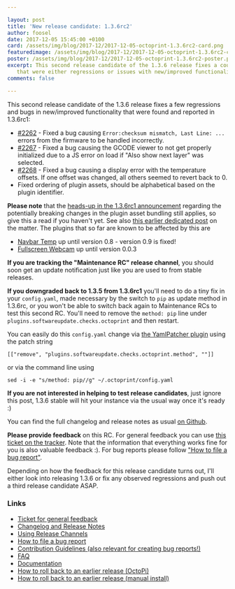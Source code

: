 ```yaml
---

layout: post
title: 'New release candidate: 1.3.6rc2'
author: foosel
date: 2017-12-05 15:45:00 +0100
card: /assets/img/blog/2017-12/2017-12-05-octoprint-1.3.6rc2-card.png
featuredimage: /assets/img/blog/2017-12/2017-12-05-octoprint-1.3.6rc2-card.png
poster: /assets/img/blog/2017-12/2017-12-05-octoprint-1.3.6rc2-poster.png
excerpt: This second release candidate of the 1.3.6 release fixes a couple of bugs reported with the first one
   that were either regressions or issues with new/improved functionality.
comments: false

---
```


This second release candidate of the 1.3.6 release fixes a few
regressions and bugs in new/improved functionality that were found and reported
in 1.3.6rc1:

  * [#2262](https://github.com/foosel/OctoPrint/issues/2262) - Fixed a bug causing `Error:checksum mismatch, Last Line: ...` errors from the firmware to be handled incorrectly.
  * [#2267](https://github.com/foosel/OctoPrint/issues/2267) - Fixed a bug causing the GCODE viewer to not get properly initialized due to a JS error on load if "Also show next layer" was selected.
  * [#2268](https://github.com/foosel/OctoPrint/issues/2268) - Fixed a bug causing a display error with the temperature offsets. If one offset was changed, all others seemed to revert back to 0.
  * Fixed ordering of plugin assets, should be alphabetical based on the plugin identifier.

**Please note** that the [heads-up in the 1.3.6rc1 announcement](/blog/2017/12/01/new-release-candidate-1.3.6rc1/#heads-up)
regarding the potentially breaking changes in the plugin asset bundling still applies, so give this a read if you haven't
yet. See also [this earlier dedicated post](/blog/2017/12/01/heads-up-plugin-authors/) on the matter. The plugins that so far 
are known to be affected by this are

  * [Navbar Temp](http://plugins.octoprint.org/plugins/navbartemp/) up until version 0.8 - version 0.9 is fixed!
  * [Fullscreen Webcam](http://plugins.octoprint.org/plugins/fullscreen_webcam/) up until version 0.0.3

**If you are tracking the "Maintenance RC" release channel**, you
should soon get an update notification just like you are used to from
stable releases.

**If you downgraded back to 1.3.5 from 1.3.6rc1** you'll need to do a tiny fix in your `config.yaml`, made necessary
by the switch to `pip` as update method in 1.3.6rc, or you won't be able to switch back again to Maintenance RCs to test
this second RC. You'll need to remove the ``method: pip`` line under
``plugins.softwareupdate.checks.octoprint`` and then restart. 

You can easily do this `config.yaml` change via [the YamlPatcher plugin](http://plugins.octoprint.org/plugins/yamlpatcher/) using the patch string

    [["remove", "plugins.softwareupdate.checks.octoprint.method", ""]]

or via the command line using 

    sed -i -e "s/method: pip//g" ~/.octoprint/config.yaml

**If you are not interested in helping to test release candidates**, just
ignore this post, 1.3.6 stable will hit your instance via the usual
way once it's ready :)

You can find the full changelog and release notes as usual
[on Github](https://github.com/foosel/OctoPrint/releases/tag/1.3.6rc2).

**Please provide feedback** on this RC. For general feedback you can use
[this ticket on the tracker](https://github.com/foosel/OctoPrint/issues/2269).
Note that the information that everything works fine for you is also
valuable feedback :). For bug reports please follow
["How to file a bug report"](https://github.com/foosel/OctoPrint/blob/master/CONTRIBUTING.md#how-to-file-a-bug-report).

Depending on how the feedback for this release candidate turns out, I'll
either look into releasing 1.3.6 or fix any observed regressions and push
out a third release candidate ASAP.

### Links

  * [Ticket for general feedback](https://github.com/foosel/OctoPrint/issues/2269)
  * [Changelog and Release Notes](https://github.com/foosel/OctoPrint/releases/tag/1.3.6rc2)
  * [Using Release Channels](https://github.com/foosel/OctoPrint/wiki/Using-Release-Channels)
  * [How to file a bug report](https://github.com/foosel/OctoPrint/blob/master/CONTRIBUTING.md#how-to-file-a-bug-report)
  * [Contribution Guidelines (also relevant for creating bug reports!)](https://github.com/foosel/OctoPrint/blob/master/CONTRIBUTING.md)
  * [FAQ](https://github.com/foosel/OctoPrint/wiki/FAQ)
  * [Documentation](http://docs.octoprint.org/)
  * [How to roll back to an earlier release (OctoPi)](https://github.com/foosel/OctoPrint/wiki/FAQ#how-can-i-revert-to-an-older-version-of-the-octoprint-installation-on-my-octopi-image)
  * [How to roll back to an earlier release (manual install)](https://github.com/foosel/OctoPrint/wiki/FAQ#how-can-i-roll-back-to-an-earlier-version-after-an-update)
